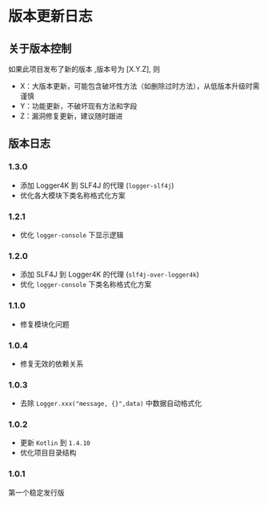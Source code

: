 # 版本更新日志

## 关于版本控制

如果此项目发布了新的版本 ,版本号为 [X.Y.Z], 则

- X：大版本更新，可能包含破坏性方法（如删除过时方法），从低版本升级时需谨慎
- Y：功能更新，不破坏现有方法和字段
- Z：漏洞修复更新，建议随时跟进

## 版本日志

### 1.3.0

- 添加 Logger4K 到 SLF4J 的代理 (`logger-slf4j`)
- 优化各大模块下类名称格式化方案

### 1.2.1

- 优化 `logger-console` 下显示逻辑

### 1.2.0

- 添加 SLF4J 到 Logger4K 的代理 (`slf4j-over-logger4k`)
- 优化 `logger-console` 下类名称格式化方案

### 1.1.0

- 修复模块化问题

### 1.0.4

- 修复无效的依赖关系

### 1.0.3

- 去除 `Logger.xxx("message, {}",data)` 中数据自动格式化

### 1.0.2

- 更新 `Kotlin` 到 `1.4.10`
- 优化项目目录结构

### 1.0.1

第一个稳定发行版

